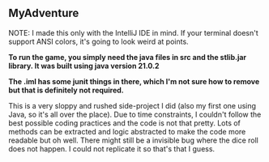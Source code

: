 ## MyAdventure

NOTE: I made this only with the IntelliJ IDE in mind. If your terminal doesn't support ANSI colors, it's going to look weird at points.

__To run the game, you simply need the java files in src and the stlib.jar library. It was built using java version 21.0.2__

__The .iml has some junit things in there, which I'm not sure how to remove but that is definitely not required.__

This is a very sloppy and rushed side-project I did (also my first one using Java, so it's all over the place).
Due to time constraints, I couldn't follow the best possible coding practices and the code is not that pretty.
Lots of methods can be extracted and logic abstracted to make the code more readable but oh well.
There might still be a invisible bug where the dice roll does not happen. I could not replicate it so that's that I guess.
